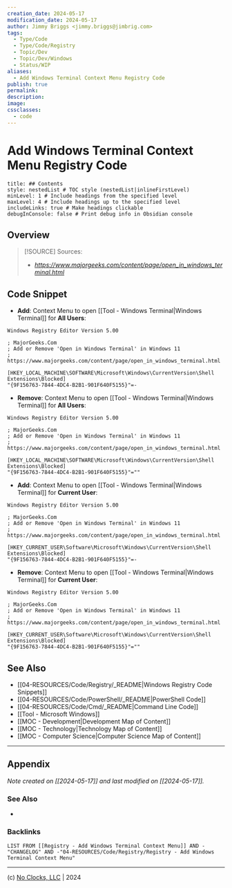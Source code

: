 ```yaml
---
creation_date: 2024-05-17
modification_date: 2024-05-17
author: Jimmy Briggs <jimmy.briggs@jimbrig.com>
tags:
  - Type/Code
  - Type/Code/Registry
  - Topic/Dev
  - Topic/Dev/Windows
  - Status/WIP
aliases:
  - Add Windows Terminal Context Menu Registry Code
publish: true
permalink:
description:
image:
cssclasses:
  - code
---
```


# Add Windows Terminal Context Menu Registry Code

```table-of-contents
title: ## Contents 
style: nestedList # TOC style (nestedList|inlineFirstLevel)
minLevel: 1 # Include headings from the specified level
maxLevel: 4 # Include headings up to the specified level
includeLinks: true # Make headings clickable
debugInConsole: false # Print debug info in Obsidian console
```

## Overview

> [!SOURCE] Sources:
> - *https://www.majorgeeks.com/content/page/open_in_windows_terminal.html*

## Code Snippet

- **Add**: Context Menu to open [[Tool - Windows Terminal|Windows Terminal]] for **All Users**:

```registry
Windows Registry Editor Version 5.00

; MajorGeeks.Com
; Add or Remove 'Open in Windows Terminal' in Windows 11
; https://www.majorgeeks.com/content/page/open_in_windows_terminal.html

[HKEY_LOCAL_MACHINE\SOFTWARE\Microsoft\Windows\CurrentVersion\Shell Extensions\Blocked]
"{9F156763-7844-4DC4-B2B1-901F640F5155}"=-
```

- **Remove**: Context Menu to open [[Tool - Windows Terminal|Windows Terminal]] for **All Users**:

```registry
Windows Registry Editor Version 5.00

; MajorGeeks.Com
; Add or Remove 'Open in Windows Terminal' in Windows 11
; https://www.majorgeeks.com/content/page/open_in_windows_terminal.html

[HKEY_LOCAL_MACHINE\SOFTWARE\Microsoft\Windows\CurrentVersion\Shell Extensions\Blocked]
"{9F156763-7844-4DC4-B2B1-901F640F5155}"=""
```

- **Add**: Context Menu to open [[Tool - Windows Terminal|Windows Terminal]] for **Current User**:

```registry
Windows Registry Editor Version 5.00

; MajorGeeks.Com
; Add or Remove 'Open in Windows Terminal' in Windows 11
; https://www.majorgeeks.com/content/page/open_in_windows_terminal.html

[HKEY_CURRENT_USER\Software\Microsoft\Windows\CurrentVersion\Shell Extensions\Blocked]
"{9F156763-7844-4DC4-B2B1-901F640F5155}"=-
```

- **Remove**: Context Menu to open [[Tool - Windows Terminal|Windows Terminal]] for **Current User**:

```registry
Windows Registry Editor Version 5.00

; MajorGeeks.Com
; Add or Remove 'Open in Windows Terminal' in Windows 11
; https://www.majorgeeks.com/content/page/open_in_windows_terminal.html

[HKEY_CURRENT_USER\Software\Microsoft\Windows\CurrentVersion\Shell Extensions\Blocked]
"{9F156763-7844-4DC4-B2B1-901F640F5155}"=""
```

## See Also

- [[04-RESOURCES/Code/Registry/_README|Windows Registry Code Snippets]]
- [[04-RESOURCES/Code/PowerShell/_README|PowerShell Code]]
- [[04-RESOURCES/Code/Cmd/_README|Command Line Code]]
- [[Tool - Microsoft Windows]]
- [[MOC - Development|Development Map of Content]]
- [[MOC - Technology|Technology Map of Content]]
- [[MOC - Computer Science|Computer Science Map of Content]]


***

## Appendix

*Note created on [[2024-05-17]] and last modified on [[2024-05-17]].*

### See Also

- 

### Backlinks

```dataview
LIST FROM [[Registry - Add Windows Terminal Context Menu]] AND -"CHANGELOG" AND -"04-RESOURCES/Code/Registry/Registry - Add Windows Terminal Context Menu"
```

***

(c) [No Clocks, LLC](https://github.com/noclocks) | 2024